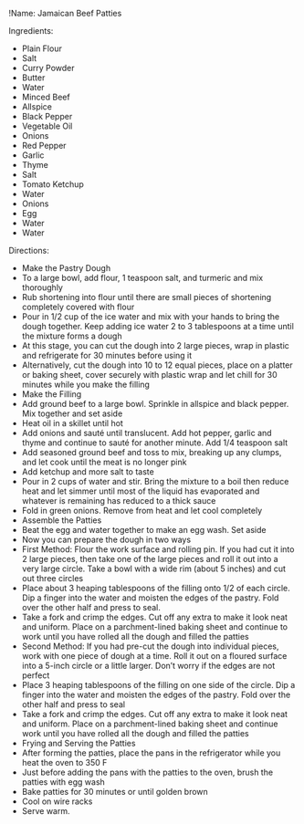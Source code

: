 !Name: Jamaican Beef Patties

Ingredients:
- Plain Flour
- Salt
- Curry Powder
- Butter
- Water
- Minced Beef
- Allspice
- Black Pepper
- Vegetable Oil
- Onions
- Red Pepper
- Garlic
- Thyme
- Salt
- Tomato Ketchup
- Water
- Onions
- Egg
- Water
- Water

Directions:
- Make the Pastry Dough
- To a large bowl, add flour, 1 teaspoon salt, and turmeric and mix thoroughly
- Rub shortening into flour until there are small pieces of shortening completely covered with flour
- Pour in 1/2 cup of the ice water and mix with your hands to bring the dough together. Keep adding ice water 2 to 3 tablespoons at a time until the mixture forms a dough
- At this stage, you can cut the dough into 2 large pieces, wrap in plastic and refrigerate for 30 minutes before using it
- Alternatively, cut the dough into 10 to 12 equal pieces, place on a platter or baking sheet, cover securely with plastic wrap and let chill for 30 minutes while you make the filling
- Make the Filling
- Add ground beef to a large bowl. Sprinkle in allspice and black pepper. Mix together and set aside
- Heat oil in a skillet until hot
- Add onions and sauté until translucent. Add hot pepper, garlic and thyme and continue to sauté for another minute. Add 1/4 teaspoon salt
- Add seasoned ground beef and toss to mix, breaking up any clumps, and let cook until the meat is no longer pink
- Add ketchup and more salt to taste
- Pour in 2 cups of water and stir. Bring the mixture to a boil then reduce heat and let simmer until most of the liquid has evaporated and whatever is remaining has reduced to a thick sauce
- Fold in green onions. Remove from heat and let cool completely
- Assemble the Patties
- Beat the egg and water together to make an egg wash. Set aside
- Now you can prepare the dough in two ways
- First Method: Flour the work surface and rolling pin. If you had cut it into 2 large pieces, then take one of the large pieces and roll it out into a very large circle. Take a bowl with a wide rim (about 5 inches) and cut out three circles
- Place about 3 heaping tablespoons of the filling onto 1/2 of each circle. Dip a finger into the water and moisten the edges of the pastry. Fold over the other half and press to seal. 
- Take a fork and crimp the edges. Cut off any extra to make it look neat and uniform. Place on a parchment-lined baking sheet and continue to work until you have rolled all the dough and filled the patties
- Second Method: If you had pre-cut the dough into individual pieces, work with one piece of dough at a time. Roll it out on a floured surface into a 5-inch circle or a little larger. Don’t worry if the edges are not perfect
- Place 3 heaping tablespoons of the filling on one side of the circle. Dip a finger into the water and moisten the edges of the pastry. Fold over the other half and press to seal
- Take a fork and crimp the edges. Cut off any extra to make it look neat and uniform. Place on a parchment-lined baking sheet and continue work until you have rolled all the dough and filled the patties
- Frying and Serving the Patties
- After forming the patties, place the pans in the refrigerator while you heat the oven to 350 F
- Just before adding the pans with the patties to the oven, brush the patties with egg wash
- Bake patties for 30 minutes or until golden brown
- Cool on wire racks
- Serve warm.
